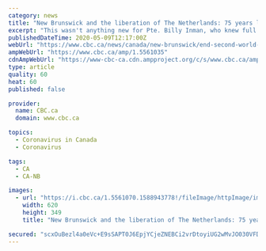 ```yaml
---
category: news
title: "New Brunswick and the liberation of The Netherlands: 75 years later"
excerpt: "This wasn't anything new for Pte. Billy Inman, who knew full well what a \"real\" winter was like. But, the experience of being in a war zone was a new experience for him. James William Inman, known as \"Billy\" to his family and friends,"
publishedDateTime: 2020-05-09T12:17:00Z
webUrl: "https://www.cbc.ca/news/canada/new-brunswick/end-second-world-war-1.5561035"
ampWebUrl: "https://www.cbc.ca/amp/1.5561035"
cdnAmpWebUrl: "https://www-cbc-ca.cdn.ampproject.org/c/s/www.cbc.ca/amp/1.5561035"
type: article
quality: 60
heat: 60
published: false

provider:
  name: CBC.ca
  domain: www.cbc.ca

topics:
  - Coronavirus in Canada
  - Coronavirus

tags:
  - CA
  - CA-NB

images:
  - url: "https://i.cbc.ca/1.5561070.1588943778!/fileImage/httpImage/image.jpg_gen/derivatives/16x9_620/inman.jpg"
    width: 620
    height: 349
    title: "New Brunswick and the liberation of The Netherlands: 75 years later"

secured: "scxOuBezl4a0eVc+E9sSAPT0J6EpjYCjeZNEBCi2vrDtoyiUG2wMvJO030VFDG/Plx8llj/kycUTxOM3ZDKRSaBp+8Ckc2DlCIe4eUU7Cgj9GSRvPi4+pFWnHwQuvBER+SF68WQmdcTrfwy0kIBl5Z1FhUraKidsjgCqVseK3QonJJWWTonWKd6imV0jeSNkRPXBbz1mrDsGCKRyMXDyUgVu6VG9U6Phjj/LPZUaGqjVdLvHQbc8B6jinjHnJPeEol2In/e/A/XDoBlZTu2HkzevW3n5//Bvh6VX0Wk9HQS2+QunZPi44yWHeGQFvLwL;nwQaTwxuP7qdiY4LJBYH7Q=="
---
```


